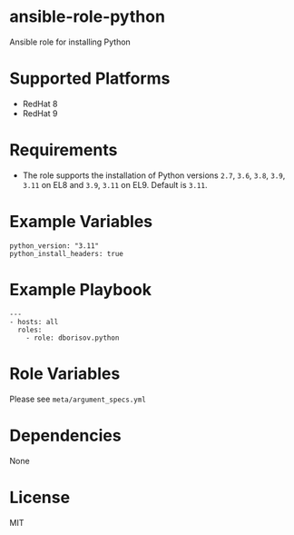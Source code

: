 # ansible-role-python
Ansible role for installing Python

# Supported Platforms
- RedHat 8
- RedHat 9

# Requirements
- The role supports the installation of Python versions `2.7`, `3.6`, `3.8`, `3.9`, `3.11` on EL8 and `3.9`, `3.11` on EL9. Default is `3.11`.

# Example Variables
```
python_version: "3.11"
python_install_headers: true
```

# Example Playbook
```
---
- hosts: all
  roles:
    - role: dborisov.python
```

# Role Variables
Please see `meta/argument_specs.yml`

# Dependencies
None

# License
MIT